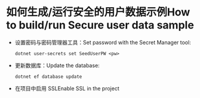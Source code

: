 # <a name="how-to-buildrun-secure-user-data-sample"></a><span data-ttu-id="58cda-101">如何生成/运行安全的用户数据示例</span><span class="sxs-lookup"><span data-stu-id="58cda-101">How to build/run Secure user data sample</span></span>

* <span data-ttu-id="58cda-102">设置密码与密码管理器工具：</span><span class="sxs-lookup"><span data-stu-id="58cda-102">Set password with the Secret Manager tool:</span></span>

  `dotnet user-secrets set SeedUserPW <pw>`

* <span data-ttu-id="58cda-103">更新数据库：</span><span class="sxs-lookup"><span data-stu-id="58cda-103">Update the database:</span></span>

    `dotnet ef database update`

* <span data-ttu-id="58cda-104">在项目中启用 SSL</span><span class="sxs-lookup"><span data-stu-id="58cda-104">Enable SSL in the project</span></span>